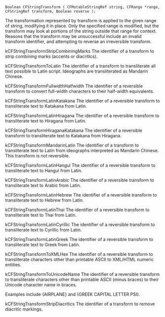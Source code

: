 ```
Boolean CFStringTransform ( CFMutableStringRef string, CFRange *range, CFStringRef transform, Boolean reverse );
```

The transformation represented by transform is applied to the given range of string, modifying it in place. Only the specified range is modified, but the transform may look at portions of the string outside that range for context. Reasons that the transform may be unsuccessful include an invalid transform identifier, and attempting to reverse an irreversible transform.



kCFStringTransformStripCombiningMarks
The identifier of a transform to strip combining marks (accents or diacritics).

kCFStringTransformToLatin
The identifier of a transform to transliterate all text possible to Latin script. Ideographs are transliterated as Mandarin Chinese.


kCFStringTransformFullwidthHalfwidth
The identifier of a reversible transform to convert full-width characters to their half-width equivalents.


kCFStringTransformLatinKatakana
The identifier of a reversible transform to transliterate text to Katakana from Latin.


kCFStringTransformLatinHiragana
The identifier of a reversible transform to transliterate text to Hiragana from Latin.


kCFStringTransformHiraganaKatakana
The identifier of a reversible transform to transliterate text to Katakana from Hiragana.


kCFStringTransformMandarinLatin
The identifier of a transform to transliterate text to Latin from ideographs interpreted as Mandarin Chinese. This transform is not reversible.


kCFStringTransformLatinHangul
The identifier of a reversible transform to transliterate text to Hangul from Latin.


kCFStringTransformLatinArabic
The identifier of a reversible transform to transliterate text to Arabic from Latin.


kCFStringTransformLatinHebrew
The identifier of a reversible transform to transliterate text to Hebrew from Latin.


kCFStringTransformLatinThai
The identifier of a reversible transform to transliterate text to Thai from Latin.


kCFStringTransformLatinCyrillic
The identifier of a reversible transform to transliterate text to Cyrillic from Latin.


kCFStringTransformLatinGreek
The identifier of a reversible transform to transliterate text to Greek from Latin.


kCFStringTransformToXMLHex
The identifier of a reversible transform to transliterate characters other than printable ASCII to XML/HTML numeric entities.


kCFStringTransformToUnicodeName
The identifier of a reversible transform to transliterate characters other than printable ASCII (minus braces) to their Unicode character name in braces.

Examples include {AIRPLANE} and {GREEK CAPITAL LETTER PSI}.


kCFStringTransformStripDiacritics
The identifier of a transform to remove diacritic markings.
